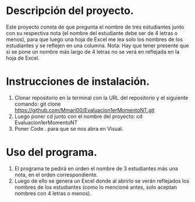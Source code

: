 # Descripción del proyecto.

Este proyecto consta de que pregunta el nombre de tres estudiantes junto con su respectiva nota (el nombre del estudiante debe ser de 4 letras o menos), para que luego una hoja de Excel me lea solo los nombres de los estudiantes y se reflejen en una columna.
Nota: Hay que tener presente que si se pone un nombre más largo de 4 letras no se verá en reflejada en la hoja de Excel.

# Instrucciones de instalación.
1. Clonar repositorio en la terminal con la URL del repositorio y el siguiente comando: git clone https://github.com/Mmari00/Evaluacion1erMomentoNT.git
2. Luego poner cd junto con el nombre del proyecto: cd Evaluacion1erMomentoNT
3. Poner Code . para que se nos abra en Visual.

# Uso del programa.

1. El programa te pedirá en orden el nombre de 3 estudiantes más una nota, en el orden correspondiente.
2. Luego de ello se genera un Excel donde al abrirlo se verán reflejados los nombres de los estudiantes (como lo mencioné antes, solo aceptan nombres con 4 letras o menos).
